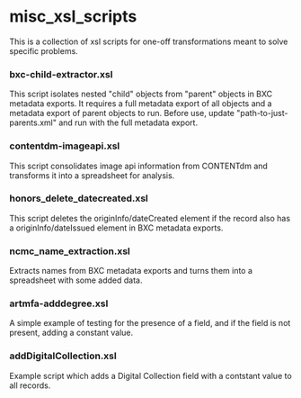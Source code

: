 # misc_xsl_scripts

This is a collection of xsl scripts for one-off transformations meant to solve specific problems.

### bxc-child-extractor.xsl
This script isolates nested "child" objects from "parent" objects in BXC metadata exports. It requires a full metadata export of all objects and a metadata export of parent objects to run. Before use, update "path-to-just-parents.xml" and run with the full metadata export.

### contentdm-imageapi.xsl
This script consolidates image api information from CONTENTdm and transforms it into a spreadsheet for analysis.

### honors_delete_datecreated.xsl
This script deletes the originInfo/dateCreated element if the record also has a originInfo/dateIssued element in BXC metadata exports.

### ncmc_name_extraction.xsl
Extracts names from BXC metadata exports and turns them into a spreadsheet with some added data.

### artmfa-adddegree.xsl
A simple example of testing for the presence of a field, and if the field is not present, adding a constant value.

### addDigitalCollection.xsl
Example script which adds a Digital Collection field with a contstant value to all records.